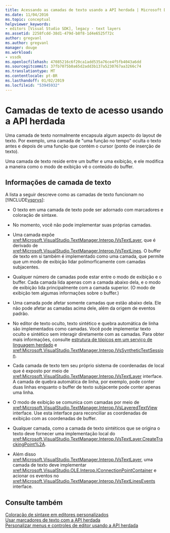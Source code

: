 ```yaml
---
title: Acessando as camadas de texto usando a API herdada | Microsoft Docs
ms.date: 11/04/2016
ms.topic: conceptual
helpviewer_keywords:
- editors [Visual Studio SDK], legacy - text layers
ms.assetid: 2258fcdd-38d1-479d-b8f8-1d4e6525f72c
author: gregvanl
ms.author: gregvanl
manager: douge
ms.workload:
- vssdk
ms.openlocfilehash: 47085216c6f20ca1add535a76ce4f5fb4043a6dd
ms.sourcegitcommit: 37fb7075b0a65d2add3b137a5230767aa3266c74
ms.translationtype: MT
ms.contentlocale: pt-BR
ms.lasthandoff: 01/02/2019
ms.locfileid: "53945932"
---
```

# <a name="access-text-layers-by-using-the-legacy-api"></a>Camadas de texto de acesso usando a API herdada
Uma camada de texto normalmente encapsula algum aspecto do layout de texto. Por exemplo, uma camada de "uma função no tempo" oculta o texto antes e depois de uma função que contém o cursor (ponto de inserção de texto).  
  
 Uma camada de texto reside entre um buffer e uma exibição, e ele modifica a maneira como o modo de exibição vê o conteúdo do buffer.  
  
## <a name="text-layer-information"></a>Informações de camada de texto  
 A lista a seguir descreve como as camadas de texto funcionam no [!INCLUDE[vsprvs](../code-quality/includes/vsprvs_md.md)]:  
  
-   O texto em uma camada de texto pode ser adornado com marcadores e coloração de sintaxe.  
  
-   No momento, você não pode implementar suas próprias camadas.  
  
-   Uma camada expõe <xref:Microsoft.VisualStudio.TextManager.Interop.IVsTextLayer>, que é derivado de <xref:Microsoft.VisualStudio.TextManager.Interop.IVsTextLines>. O buffer de texto em si também é implementado como uma camada, que permite que um modo de exibição lidar polimorficamente com camadas subjacentes.  
  
-   Qualquer número de camadas pode estar entre o modo de exibição e o buffer. Cada camada lida apenas com a camada abaixo dela, e o modo de exibição lida principalmente com a camada superior. (O modo de exibição tem algumas informações sobre o buffer.)  
  
-   Uma camada pode afetar somente camadas que estão abaixo dela. Ele não pode afetar as camadas acima dele, além da origem de eventos padrão.  
  
-   No editor de texto oculto, texto sintético e quebra automática de linha são implementados como camadas. Você pode implementar texto oculto e sintético sem interagir diretamente com as camadas. Para obter mais informações, consulte [estrutura de tópicos em um serviço de linguagem herdado](../extensibility/internals/outlining-in-a-legacy-language-service.md) e <xref:Microsoft.VisualStudio.TextManager.Interop.IVsSyntheticTextSession>.  
  
-   Cada camada de texto tem seu próprio sistema de coordenadas de local que é exposto por meio de <xref:Microsoft.VisualStudio.TextManager.Interop.IVsTextLayer> interface. A camada de quebra automática de linha, por exemplo, pode conter duas linhas enquanto o buffer de texto subjacente pode conter apenas uma linha.  
  
-   O modo de exibição se comunica com camadas por meio de <xref:Microsoft.VisualStudio.TextManager.Interop.IVsLayeredTextView> interface. Use esta interface para reconciliar as coordenadas de exibição com as coordenadas de buffer.  
  
-   Qualquer camada, como a camada de texto sintéticos que se origina o texto deve fornecer uma implementação local do <xref:Microsoft.VisualStudio.TextManager.Interop.IVsTextLayer.CreateTrackingPoint%2A>.  
  
-   Além disso <xref:Microsoft.VisualStudio.TextManager.Interop.IVsTextLayer>, uma camada de texto deve implementar <xref:Microsoft.VisualStudio.OLE.Interop.IConnectionPointContainer> e acionar os eventos no <xref:Microsoft.VisualStudio.TextManager.Interop.IVsTextLinesEvents> interface.  
  
## <a name="see-also"></a>Consulte também  
 [Coloração de sintaxe em editores personalizados](../extensibility/syntax-coloring-in-custom-editors.md)   
 [Usar marcadores de texto com a API herdada](../extensibility/using-text-markers-with-the-legacy-api.md)   
 [Personalizar menus e controles de editor usando a API herdada](../extensibility/customizing-editor-controls-and-menus-by-using-the-legacy-api.md)